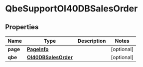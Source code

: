 
# QbeSupportOI40DBSalesOrder

## Properties
Name | Type | Description | Notes
------------ | ------------- | ------------- | -------------
**page** | [**PageInfo**](PageInfo.md) |  |  [optional]
**qbe** | [**OI40DBSalesOrder**](OI40DBSalesOrder.md) |  |  [optional]



